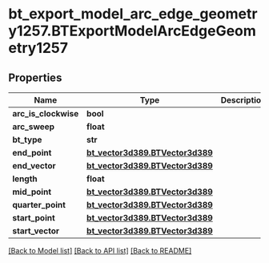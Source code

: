 # bt_export_model_arc_edge_geometry1257.BTExportModelArcEdgeGeometry1257

## Properties
Name | Type | Description | Notes
------------ | ------------- | ------------- | -------------
**arc_is_clockwise** | **bool** |  | [optional] 
**arc_sweep** | **float** |  | [optional] 
**bt_type** | **str** |  | [optional] 
**end_point** | [**bt_vector3d389.BTVector3d389**](BTVector3d389.md) |  | [optional] 
**end_vector** | [**bt_vector3d389.BTVector3d389**](BTVector3d389.md) |  | [optional] 
**length** | **float** |  | [optional] 
**mid_point** | [**bt_vector3d389.BTVector3d389**](BTVector3d389.md) |  | [optional] 
**quarter_point** | [**bt_vector3d389.BTVector3d389**](BTVector3d389.md) |  | [optional] 
**start_point** | [**bt_vector3d389.BTVector3d389**](BTVector3d389.md) |  | [optional] 
**start_vector** | [**bt_vector3d389.BTVector3d389**](BTVector3d389.md) |  | [optional] 

[[Back to Model list]](../README.md#documentation-for-models) [[Back to API list]](../README.md#documentation-for-api-endpoints) [[Back to README]](../README.md)


